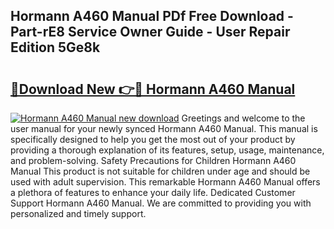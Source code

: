 ## Hormann A460 Manual PDf Free Download - Part-rE8 Service Owner Guide - User Repair Edition 5Ge8k

# <h2><a href="http://cf29081.oget.top/?id=Hormann+A460+Manual">🔗Download New 👉🔴 Hormann A460 Manual</a></h2>

[![Hormann A460 Manual new download](https://i.imgur.com/5g1atiW.png)](http://cf29081.oget.top/?id=Hormann+A460+Manual)
Greetings and welcome to the user manual for your newly synced Hormann A460 Manual. This manual is specifically designed to help you get the most out of your product by providing a thorough explanation of its features, setup, usage, maintenance, and problem-solving. Safety Precautions for Children Hormann A460 Manual This product is not suitable for children under age and should be used with adult supervision. This remarkable Hormann A460 Manual offers a plethora of features to enhance your daily life. Dedicated Customer Support Hormann A460 Manual. We are committed to providing you with personalized and timely support.
